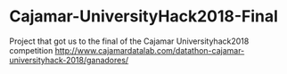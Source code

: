 # Cajamar-UniversityHack2018-Final
Project that got us to the final of the Cajamar Universityhack2018 competition http://www.cajamardatalab.com/datathon-cajamar-universityhack-2018/ganadores/
